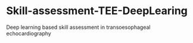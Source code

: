 # Skill-assessment-TEE-DeepLearing
Deep learning based skill assessment in transoesophageal echocardiography
